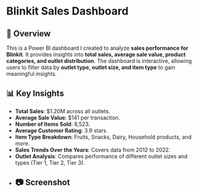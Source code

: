 # Blinkit Sales Dashboard  
## 📌 Overview  
This is a Power BI dashboard I created to analyze **sales performance for Blinkit**. It provides insights into **total sales, average sale value, product categories, and outlet distribution**. The dashboard is interactive, allowing users to filter data by **outlet type, outlet size, and item type** to gain meaningful insights.  
## 📊 Key Insights  
- **Total Sales**: $1.20M across all outlets.  
- **Average Sale Value**: $141 per transaction.  
- **Number of Items Sold**: 8,523.  
- **Average Customer Rating**: 3.9 stars.  
- **Item Type Breakdown**: Fruits, Snacks, Dairy, Household products, and more.  
- **Sales Trends Over the Years**: Covers data from 2012 to 2022.  
- **Outlet Analysis**: Compares performance of different outlet sizes and types (Tier 1, Tier 2, Tier 3).
- ## 📷 Screenshot
  
  

